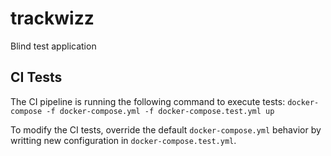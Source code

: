# trackwizz
Blind test application

## CI Tests

The CI pipeline is running the following command to execute tests:
`docker-compose -f docker-compose.yml -f docker-compose.test.yml up`

To modify the CI tests, override the default `docker-compose.yml` behavior by writting new configuration in `docker-compose.test.yml`.